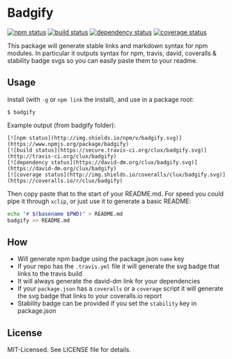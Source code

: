 # Badgify
[![npm status](http://img.shields.io/npm/v/badgify.svg)](https://www.npmjs.org/package/badgify)
[![build status](https://secure.travis-ci.org/clux/badgify.svg)](http://travis-ci.org/clux/badgify)
[![dependency status](https://david-dm.org/clux/badgify.svg)](https://david-dm.org/clux/badgify)
[![coverage status](http://img.shields.io/coveralls/clux/badgify.svg)](https://coveralls.io/r/clux/badgify)

This package will generate stable links and markdown syntax for npm modules. In particular it outputs syntax for npm, travis, david, coveralls & stability badge svgs so you can easily paste them to your readme.

## Usage
Install (with `-g` or `npm link` the install), and use in a package root:

```
$ badgify
```

Example output (from badgify folder):

```
[![npm status](http://img.shields.io/npm/v/badgify.svg)](https://www.npmjs.org/package/badgify)
[![build status](https://secure.travis-ci.org/clux/badgify.svg)](http://travis-ci.org/clux/badgify)
[![dependency status](https://david-dm.org/clux/badgify.svg)](https://david-dm.org/clux/badgify)
[![coverage status](http://img.shields.io/coveralls/clux/badgify.svg)](https://coveralls.io/r/clux/badgify)
```

Then copy paste that to the start of your README.md. For speed you could pipe it through `xclip`, or just use it to generate a basic README:

```sh
echo "# $(basename $PWD)" > README.md
badgify >> README.md
```

## How
- Will generate npm badge using the package.json `name` key
- If your repo has the `.travis.yml` file it will generate the svg badge that links to the travis build
- It will always generate the david-dm link for your dependencies
- If your `package.json` has a `coveralls` or a `coverage` script it will generate the svg badge that links to your coveralls.io report
- Stability badge can be provided if you set the `stability` key in package.json

## License
MIT-Licensed. See LICENSE file for details.
